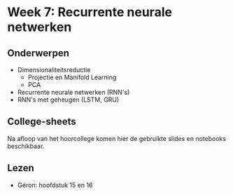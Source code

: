 # Week 7: Recurrente neurale netwerken

## Onderwerpen

* Dimensionaliteitsreductie
    * Projectie en Manifold Learning
    * PCA
* Recurrente neurale netwerken (RNN's)
* RNN's met geheugen (LSTM, GRU)

## College-sheets

Na afloop van het hoorcollege komen hier de gebruikte slides en notebooks beschikbaar.
<!--
* [Hier](../lectures/wk7/7_8.taalmodellen.pptx) vindt u de presentatie die in het college gebruikt is.
* En [hier](../lectures/wk7/livecoding/Text%20Generation%20with%20RNN.ipynb) de Notebook waarin we geprobeerd hebben een science fiction-roman te schrijven op basis van _character prediction_ met een RNN. **NB**: dat er naast de vectorisatie ook een Embedding-laag in het definitieve model zit, is het correct en nodig om de als int's gecodeerde karakters om te zetten in vectoren van floats die (beter) door het netwerk verwerkt kunnen worden.
-->

## Lezen

* Géron: hoofdstuk 15 en 16
